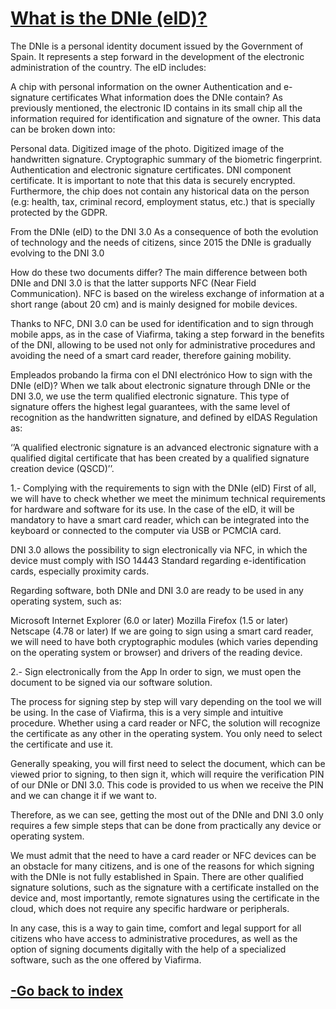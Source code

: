   <H1>   <u> <strong> What is the DNIe (eID)?  </strong>  </u> </H1> 



The DNIe is a personal identity document issued by the Government of Spain. It represents a step forward in the development of the electronic administration of the country. The eID includes:

A chip with personal information on the owner
Authentication and e-signature certificates
What information does the DNIe contain?
As previously mentioned, the electronic ID contains in its small chip all the information required for identification and signature of the owner. This data can be broken down into:

Personal data.
Digitized image of the photo.
Digitized image of the handwritten signature.
Cryptographic summary of the biometric fingerprint.
Authentication and electronic signature certificates.
DNI component certificate.
It is important to note that this data is securely encrypted. Furthermore, the chip does not contain any historical data on the person (e.g: health, tax, criminal record, employment status, etc.) that is specially protected by the GDPR.

From the DNIe (eID) to the DNI 3.0
As a consequence of both the evolution of technology and the needs of citizens, since 2015 the DNIe is gradually evolving to the DNI 3.0

How do these two documents differ? The main difference between both DNIe and DNI 3.0 is that the latter supports NFC (Near Field Communication). NFC is based on the wireless exchange of information at a short range (about 20 cm) and is mainly designed for mobile devices.

Thanks to NFC, DNI 3.0 can be used for identification and to sign through mobile apps, as in the case of Viafirma, taking a step forward in the benefits of the DNI, allowing to be used not only for administrative procedures and avoiding the need of a smart card reader, therefore gaining mobility.

Empleados probando la firma con el DNI electrónico
How to sign with the DNIe (eID)?
When we talk about electronic signature through DNIe or the DNI 3.0, we use the term qualified electronic signature. This type of signature offers the highest legal guarantees, with the same level of recognition as the handwritten signature, and defined by eIDAS Regulation as:

‘’A qualified electronic signature is an advanced electronic signature with a qualified digital certificate that has been created by a qualified signature creation device (QSCD)’’.

1.- Complying with the requirements to sign with the DNIe (eID)
First of all, we will have to check whether we meet the minimum technical requirements for hardware and software for its use. In the case of the eID, it will be mandatory to have a smart card reader, which can be integrated into the keyboard or connected to the computer via USB or PCMCIA card.

DNI 3.0 allows the possibility to sign electronically via NFC, in which the device must comply with ISO 14443 Standard regarding e-identification cards, especially proximity cards.

Regarding software, both DNIe and DNI 3.0 are ready to be used in any operating system, such as:

Microsoft Internet Explorer (6.0 or later)
Mozilla Firefox (1.5 or later)
Netscape (4.78 or later)
If we are going to sign using a smart card reader, we will need to have both cryptographic modules (which varies depending on the operating system or browser) and drivers of the reading device.

2.- Sign electronically from the App
In order to sign, we must open the document to be signed via our software solution.

The process for signing step by step will vary depending on the tool we will be using. In the case of Viafirma, this is a very simple and intuitive procedure. Whether using a card reader or NFC, the solution will recognize the certificate as any other in the operating system. You only need to select the certificate and use it.

Generally speaking, you will first need to select the document, which can be viewed prior to signing, to then sign it, which will require the verification PIN of our DNIe or DNI 3.0. This code is provided to us when we receive the PIN and we can change it if we want to.

Therefore, as we can see, getting the most out of the DNIe and DNI 3.0 only requires a few simple steps that can be done from practically any device or operating system.

We must admit that the need to have a card reader or NFC devices can be an obstacle for many citizens, and is one of the reasons for which signing with the DNIe is not fully established in Spain. There are other qualified signature solutions, such as the signature with a certificate installed on the device and, most importantly, remote signatures using the certificate in the cloud, which does not require any specific hardware or peripherals.

In any case, this is a way to gain time, comfort and legal support for all citizens who have access to administrative procedures, as well as the option of signing documents digitally with the help of a specialized software, such as the one offered by Viafirma.




































<H2>   <strong> <a href ="index.html"> -Go back to index </a> </strong>  </H2> 
